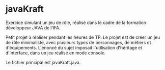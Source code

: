 # javaKraft
Exercice simulant un jeu de rôle, réalisé dans le cadre de la formation développeur JAVA de l'IFA.

Petit projet à réaliser pendant les heures de TP.
Le projet est de créer un jeu de rôle minimaliste, avec plusieurs types de personnages, de métiers et d'équipements.
L'énoncé du sujet imposait l'utilisation d'héritage et  d'interface, dans un jeu réalisé en mode console.

Le fichier principal est javaKraft.java.
